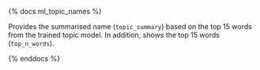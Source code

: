 {% docs ml_topic_names %}

Provides the summarised name (`topic_summary`) based on the top 15 words from the trained topic model. In addition, shows the top 15 words (`top_n_words`).

{% enddocs %}